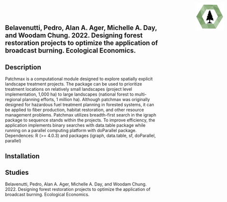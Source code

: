 <!--- README.md is generated from README.Rmd. Please edit that file -->

## Belavenutti, Pedro, Alan A. Ager, Michelle A. Day, and Woodam Chung. 2022. Designing forest restoration projects to optimize the application of broadcast burning. Ecological Economics.

<img src="man/figures/forsys_icon.png" align="right" style="height:90px!important; position:absolute; top:10px; right:10px" />

## Description

Patchmax is a computational module designed to explore spatially
explicit landscape treatment projects. The package can be used to
prioritize treatment locations on relatively small landscapes (project
level implementation, 1,000 ha) to large landscapes (national forest to
multi-regional planning efforts, 1 million ha). Although patchmax was
originally designed for hazardous fuel treatment planning in forested
systems, it can be applied to fiber production, habitat restoration, and
other resource management problems. Patchmax utilizes breadth-first
search in the igraph package to sequence stands within the projects. To
improve efficiency, the application implements binary searches with
data.table package while running on a parallel computing platform with
doParallel package. Dependences: R (&gt;= 4.0.3) and packages (igraph,
data.table, sf, doParallel, parallel)

## Installation

## Studies

Belavenutti, Pedro, Alan A. Ager, Michelle A. Day, and Woodam Chung.
2022. Designing forest restoration projects to optimize the application
of broadcast burning. Ecological Economics.
